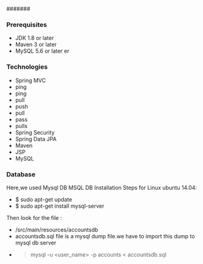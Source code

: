 #######
### Prerequisites
- JDK 1.8 or later
- Maven 3 or later
- MySQL 5.6 or later er

### Technologies 
- Spring MVC
- ping
- ping
- pull
- push
- pull
- pass
- pulls
- Spring Security
- Spring Data JPA
- Maven
- JSP
- MySQL
### Database
Here,we used Mysql DB 
MSQL DB Installation Steps for Linux ubuntu 14.04:
- $ sudo apt-get update
- $ sudo apt-get install mysql-server

Then look for the file :
- /src/main/resources/accountsdb
- accountsdb.sql file is a mysql dump file.we have to import this dump to mysql db server
- > mysql -u <user_name> -p accounts < accountsdb.sql


